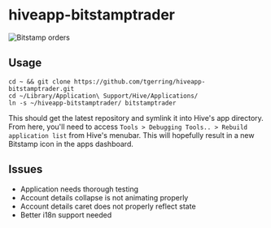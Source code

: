 # hiveapp-bitstamptrader

![Bitstamp orders](http://i.imgur.com/eZgtqJ5.png)

## Usage
```
cd ~ && git clone https://github.com/tgerring/hiveapp-bitstamptrader.git
cd ~/Library/Application\ Support/Hive/Applications/
ln -s ~/hiveapp-bitstamptrader/ bitstamptrader
```

This should get the latest repository and symlink it into Hive's app directory. From here, you'll need to access `Tools > Debugging Tools.. > Rebuild application list` from Hive's menubar. This will hopefully result in a new Bitstamp icon in the apps dashboard.

## Issues
* Application needs thorough testing
* Account details collapse is not animating properly
* Account details caret does not properly reflect state
* Better i18n support needed
